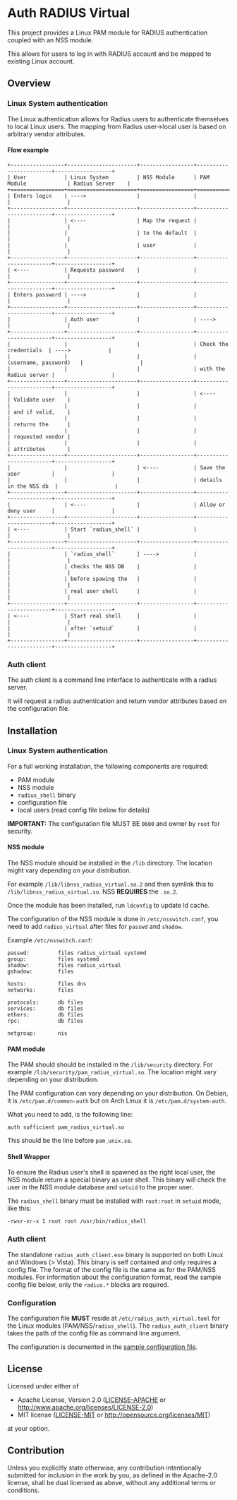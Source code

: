 # Auth RADIUS Virtual

This project provides a Linux PAM module for RADIUS authentication coupled with
an NSS module.

This allows for users to log in with RADIUS account and be mapped to existing
Linux account.

## Overview

### Linux System authentication

The Linux authentication allows for Radius users to authenticate themselves to
local Linux users. The mapping from Radius user->local user is based on
arbitrary vendor attributes.


#### Flow example

```
+-----------------+----------------------+-----------------+------------------------+------------------+
| User            | Linux System         | NSS Module      | PAM Module             | Radius Server    |
+=================+======================+=================+========================+==================+
| Enters login    | ---->                |                 |                        |                  |
+-----------------+----------------------+-----------------+------------------------+------------------+
|                 | <----                | Map the request |                        |                  |
|                 |                      | to the default  |                        |                  |
|                 |                      | user            |                        |                  |
+-----------------+----------------------+-----------------+------------------------+------------------+
| <----           | Requests password    |                 |                        |                  |
+-----------------+----------------------+-----------------+------------------------+------------------+
| Enters password | ---->                |                 |                        |                  |
+-----------------+----------------------+-----------------+------------------------+------------------+
|                 | Auth user            |                 | ---->                  |                  |
+-----------------+----------------------+-----------------+------------------------+------------------+
|                 |                      |                 | Check the credentials  | ---->            |
|                 |                      |                 | (username, password)   |                  |
|                 |                      |                 | with the Radius server |                  |
+-----------------+----------------------+-----------------+------------------------+------------------+
|                 |                      |                 | <----                  | Validate user    |
|                 |                      |                 |                        | and if valid,    |
|                 |                      |                 |                        | returns the      |
|                 |                      |                 |                        | requested vendor |
|                 |                      |                 |                        | attributes       |
+-----------------+----------------------+-----------------+------------------------+------------------+
|                 |                      | <----           | Save the user          |                  |
|                 |                      |                 | details in the NSS db  |                  |
+-----------------+----------------------+-----------------+------------------------+------------------+
|                 | <----                |                 | Allow or deny user     |                  |
+-----------------+----------------------+-----------------+------------------------+------------------+
| <----           | Start `radius_shell` |                 |                        |                  |
+-----------------+----------------------+-----------------+------------------------+------------------+
|                 | `radius_shell`       | ---->           |                        |                  |
|                 | checks the NSS DB    |                 |                        |                  |
|                 | before spawing the   |                 |                        |                  |
|                 | real user shell      |                 |                        |                  |
+-----------------+----------------------+-----------------+------------------------+------------------+
| <----           | Start real shell     |                 |                        |                  |
|                 | after `setuid`       |                 |                        |                  |
+-----------------+----------------------+-----------------+------------------------+------------------+
```


### Auth client

The auth client is a command line interface to authenticate with a radius
server.

It will request a radius authentication and return vendor attributes based on
the configuration file.

## Installation

### Linux System authentication

For a full working installation, the following components are required:

- PAM module
- NSS module
- `radius_shell` binary
- configuration file
- local users (read config file below for details)

**IMPORTANT:** The configuration file MUST BE `0600` and owner by `root` for
security.

#### NSS module

The NSS module should be installed in the `/lib` directory. The
location might vary depending on your distribution.

For example `/lib/libnss_radius_virtual.so.2` and then symlink this to
`/lib/libnss_radius_virtual.so`. NSS **REQUIRES** the `.so.2`.

Once the module has been installed, run `ldconfig` to update ld cache.

The configuration of the NSS module is done in `/etc/nsswitch.conf`, you need to
add `radius_virtual` after files for `passwd` and `shadow`.

Example `/etc/nsswitch.conf`:

```
passwd:         files radius_virtual systemd
group:          files systemd
shadow:         files radius_virtual
gshadow:        files

hosts:          files dns
networks:       files

protocols:      db files
services:       db files
ethers:         db files
rpc:            db files

netgroup:       nis
```

#### PAM module

The PAM should should be installed in the `/lib/security` directory. For example
`/lib/security/pam_radius_virtual.so`. The location might vary depending on your
distribution.

The PAM configuration can vary depending on your distribution. On Debian, it is
`/etc/pam.d/common-auth` but on Arch Linux it is `/etc/pam.d/system-auth`.

What you need to add, is the following line:

`auth sufficient pam_radius_virtual.so`

This should be the line before `pam_unix.so`.

#### Shell Wrapper

To ensure the Radius user's shell is spawned as the right local user, the NSS
module return a special binary as user shell. This binary will check the user in
the NSS module database and `setuid` to the proper user.

The `radius_shell` binary must be installed with `root:root` in `setuid` mode,
like this:

`-rwsr-xr-x 1 root root /usr/bin/radius_shell`


### Auth client

The standalone `radius_auth_client.exe` binary is supported on both Linux and
Windows (> Vista). This binary is self contained and only requires a config
file. The format of the config file is the same as for the PAM/NSS modules.
For information about the configuration format, read the sample config
file below, only the `radius.*` blocks are required.

### Configuration

The configuration file **MUST** reside at `/etc/radius_auth_virtual.toml` for
the Linux modules (PAM/NSS/`radius_shell`). The `radius_auth_client` binary
takes the path of the config file as command line argument.

The configuration is documented in the [sample configuration
file](config.toml.sample).


## License

Licensed under either of

 * Apache License, Version 2.0
 ([LICENSE-APACHE](LICENSE-APACHE) or http://www.apache.org/licenses/LICENSE-2.0)
 * MIT license
 ([LICENSE-MIT](LICENSE-MIT) or http://opensource.org/licenses/MIT)

 at your option.

## Contribution

Unless you explicitly state otherwise, any contribution intentionally submitted
for inclusion in the work by you, as defined in the Apache-2.0 license, shall be
dual licensed as above, without any additional terms or conditions.
